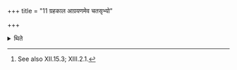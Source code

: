 +++
title = "11 ग्रहकाल आग्रयणमेव चतसृभ्यो"

+++

<details><summary>थिते</summary>

4. At the time of scooping (the Soma) (the Adhvaryu fills in) the Āgrayaṇa (-vessle) itself by means of the four streams.[^1]  

[^1]: See also XII.15.3; XIII.2.1.  
</details>
